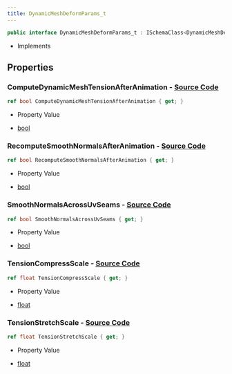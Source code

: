 ```yaml
---
title: DynamicMeshDeformParams_t
---
```


```csharp
public interface DynamicMeshDeformParams_t : ISchemaClass<DynamicMeshDeformParams_t>, ISchemaField, ISchemaClass, INativeHandle
```

- Implements

## Properties

### **ComputeDynamicMeshTensionAfterAnimation** - [Source Code](https://github.com/swiftly-solution/swiftlys2/blob/main/managed/src/SwiftlyS2.Generated/Schemas/Interfaces/DynamicMeshDeformParams_t.cs#L22)

```csharp
ref bool ComputeDynamicMeshTensionAfterAnimation { get; }
```

- Property Value

- [bool](https://learn.microsoft.com/dotnet/api/system.boolean)

### **RecomputeSmoothNormalsAfterAnimation** - [Source Code](https://github.com/swiftly-solution/swiftlys2/blob/main/managed/src/SwiftlyS2.Generated/Schemas/Interfaces/DynamicMeshDeformParams_t.cs#L20)

```csharp
ref bool RecomputeSmoothNormalsAfterAnimation { get; }
```

- Property Value

- [bool](https://learn.microsoft.com/dotnet/api/system.boolean)

### **SmoothNormalsAcrossUvSeams** - [Source Code](https://github.com/swiftly-solution/swiftlys2/blob/main/managed/src/SwiftlyS2.Generated/Schemas/Interfaces/DynamicMeshDeformParams_t.cs#L24)

```csharp
ref bool SmoothNormalsAcrossUvSeams { get; }
```

- Property Value

- [bool](https://learn.microsoft.com/dotnet/api/system.boolean)

### **TensionCompressScale** - [Source Code](https://github.com/swiftly-solution/swiftlys2/blob/main/managed/src/SwiftlyS2.Generated/Schemas/Interfaces/DynamicMeshDeformParams_t.cs#L16)

```csharp
ref float TensionCompressScale { get; }
```

- Property Value

- [float](https://learn.microsoft.com/dotnet/api/system.single)

### **TensionStretchScale** - [Source Code](https://github.com/swiftly-solution/swiftlys2/blob/main/managed/src/SwiftlyS2.Generated/Schemas/Interfaces/DynamicMeshDeformParams_t.cs#L18)

```csharp
ref float TensionStretchScale { get; }
```

- Property Value

- [float](https://learn.microsoft.com/dotnet/api/system.single)


